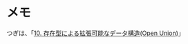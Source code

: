 メモ
====

つぎは、「[10. 存在型による拡張可能なデータ構造(Open Union)](https://qiita.com/YoshikuniJujo/items/686fedc92fd20ff70ab8)」
